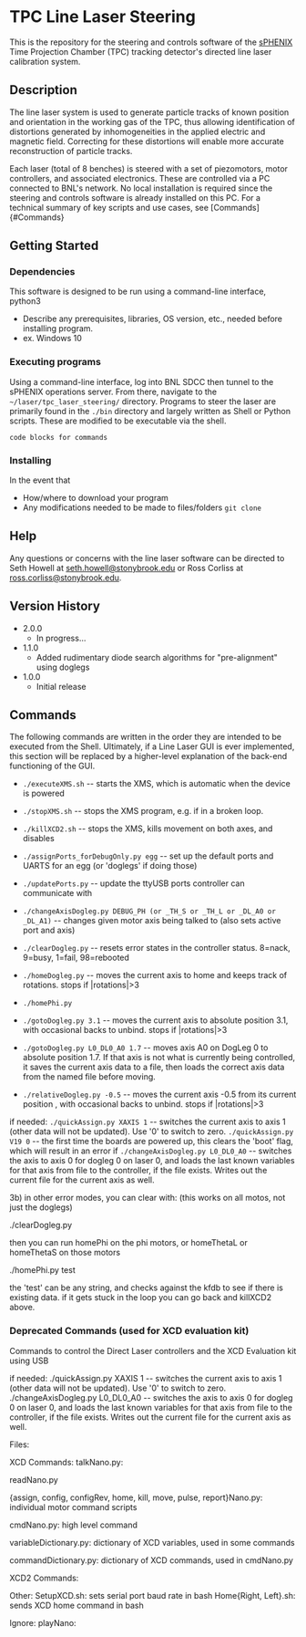 # TPC Line Laser Steering

This is the repository for the steering and controls software of the [sPHENIX](https://www.sphenix.bnl.gov/) Time Projection Chamber (TPC) tracking detector's directed line laser calibration system.  


## Description

The line laser system is used to generate particle tracks of known position and orientation in the working gas of the TPC, thus allowing identification of distortions generated by inhomogeneities in the applied electric and magnetic field.  Correcting for these distortions will enable more accurate reconstruction of particle tracks.

Each laser (total of 8 benches) is steered with a set of piezomotors, motor controllers, and associated electronics.  These are controlled via a PC connected to BNL's network.  No local installation is required since the steering and controls software is already installed on this PC.  For a technical summary of key scripts and use cases, see [Commands]{#Commands}


## Getting Started

### Dependencies

This software is designed to be run using a command-line interface, python3 
* Describe any prerequisites, libraries, OS version, etc., needed before installing program.
* ex. Windows 10

### Executing programs

Using a command-line interface, log into BNL SDCC then tunnel to the sPHENIX operations server.  From there, navigate to the `~/laser/tpc_laser_steering/` directory.  Programs to steer the laser are primarily found in the `./bin` directory and largely written as Shell or Python scripts.  These are modified to be executable via the shell.
```
code blocks for commands
```

### Installing

In the event that 
* How/where to download your program
* Any modifications needed to be made to files/folders
`git clone `

## Help

Any questions or concerns with the line laser software can be directed to Seth Howell at seth.howell@stonybrook.edu or Ross Corliss at ross.corliss@stonybrook.edu.  

## Version History

* 2.0.0
    * In progress...
* 1.1.0
    * Added rudimentary diode search algorithms for "pre-alignment" using doglegs
* 1.0.0
    * Initial release


## Commands

The following commands are written in the order they are intended to be executed from the Shell.  Ultimately, if a Line Laser GUI is ever implemented, this section will be replaced by a higher-level explanation of the back-end functioning of the GUI.

* `./executeXMS.sh` -- starts the XMS, which is automatic when the device is powered

* `./stopXMS.sh` -- stops the XMS program, e.g. if in a broken loop.

* `./killXCD2.sh` -- stops the XMS, kills movement on both axes, and disables

* `./assignPorts_forDebugOnly.py egg` -- set up the default ports and UARTS for an egg (or 'doglegs' if doing those)

* `./updatePorts.py` -- update the ttyUSB ports controller can communicate with

* `./changeAxisDogleg.py DEBUG_PH (or _TH_S or _TH_L or _DL_A0 or _DL_A1)` -- changes given motor axis being talked to (also sets active port and axis)

* `./clearDogleg.py` -- resets error states in the controller status.  8=nack, 9=busy, 1=fail, 98=rebooted

* `./homeDogleg.py` -- moves the current axis to home and keeps track of rotations.  stops if |rotations|>3

* `./homePhi.py `

* `./gotoDogleg.py 3.1` -- moves the current axis to absolute position 3.1, with occasional backs to unbind.   stops if |rotations|>3

* `./gotoDogleg.py L0_DL0_A0 1.7` -- moves axis A0 on DogLeg 0 to absolute position 1.7.  If that axis is not what is currently being controlled, it saves the current axis data to a file, then loads the correct axis data from the named file before moving.

* `./relativeDogleg.py -0.5` -- moves the current axis -0.5 from its current position , with occasional backs to unbind.  stops if |rotations|>3


if needed:
`./quickAssign.py XAXIS 1` -- switches the current axis to axis 1 (other data will not be updated).  Use '0' to switch to zero.
`./quickAssign.py V19 0` -- the first time the boards are powered up, this clears the 'boot' flag, which will result in an error if 
`./changeAxisDogleg.py L0_DL0_A0` -- switches the axis to axis 0 for dogleg 0 on laser 0, and loads the last known variables for that axis from file to the controller, if the file exists.  Writes out the current file for the current axis as well.


3b) in other error modes, you can clear with: (this works on all motos, not just the doglegs)

./clearDogleg.py

then you can run homePhi on the phi motors, or homeThetaL or homeThetaS on those motors

./homePhi.py test

the 'test' can be any string, and checks against the kfdb to see if there is existing data.
if it gets stuck in the loop you can go back and killXCD2 above.


### Deprecated Commands (used for XCD evaluation kit)
Commands to control the Direct Laser controllers and the XCD Evaluation kit using USB



if needed:
./quickAssign.py XAXIS 1 -- switches the current axis to axis 1 (other data will not be updated).  Use '0' to switch to zero.
./changeAxisDogleg.py L0_DL0_A0 -- switches the axis to axis 0 for dogleg 0 on laser 0, and loads the last known variables for that axis from file to the controller, if the file exists.  Writes out the current file for the current axis as well.

Files:

XCD Commands:
  talkNano.py: 
  
  readNano.py

  {assign, config, configRev, home, kill, move, pulse, report}Nano.py: individual motor command scripts
  
  cmdNano.py: high level command
  
  variableDictionary.py: dictionary of XCD variables, used in some commands
  
  commandDictionary.py: dictionary of XCD commands, used in cmdNano.py
  
XCD2 Commands:

Other:
  SetupXCD.sh: sets serial port baud rate in bash
  Home{Right, Left}.sh: sends XCD home command in bash
  
Ignore:
  playNano:
